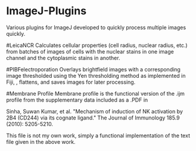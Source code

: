# ImageJ-Plugins
Various plugins for ImageJ developed to quickly process multiple images quickly.

#LeicaNCR
Calculates cellular properties (cell radius, nuclear radius, etc.) from batches of images of cells with the nuclear stains in one image channel and the cytoplasmic stains in another.

#PIBFelectroporation
Overlays brightfield images with a corresponding image thresholded using the Yen thresholding method as implemented in Fiji, , flattens, and saves images for later processing. 

#Membrane Profile
Membrane profile is the functional version of the .ijm profile from the supplementary data included as a .PDF in 

Sinha, Suwan Kumar, et al. "Mechanism of induction of NK activation by 2B4 (CD244) via its cognate ligand." The Journal of Immunology 185.9 (2010): 5205-5210.

This file is not my own work, simply a functional implementation of the text file given in the above work.
